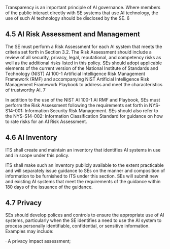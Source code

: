 Transparency is an important principle of AI governance. Where members of the public interact directly with SE systems that use AI technology, the use of such AI technology should be disclosed by the SE. 6

## **4.5 AI Risk Assessment and Management**

The SE must perform a Risk Assessment for each AI system that meets the criteria set forth in Section 3.2. The Risk Assessment should include a review of all security, privacy, legal, reputational, and competency risks as well as the additional risks listed in this policy. SEs should adopt applicable elements of the current version of the National Institute of Standards and Technology (NIST) AI 100-1 Artificial Intelligence Risk Management Framework (RMF) and accompanying NIST Artificial Intelligence Risk Management Framework Playbook to address and meet the characteristics of trustworthy AI. 7

In addition to the use of the NIST AI 100-1 AI RMF and Playbook, SEs must perform the Risk Assessment following the requirements set forth in NYS-S14-001: Information Security Risk Management. SEs should also refer to the NYS-S14-002: Information Classification Standard for guidance on how to rate risks for an AI Risk Assessment.

## **4.6 AI Inventory**

ITS shall create and maintain an inventory that identifies AI systems in use and in scope under this policy.

ITS shall make such an inventory publicly available to the extent practicable and will separately issue guidance to SEs on the manner and composition of information to be furnished to ITS under this section. SEs will submit new and existing AI systems that meet the requirements of the guidance within 180 days of the issuance of the guidance.

## **4.7 Privacy**

SEs should develop polices and controls to ensure the appropriate use of AI systems, particularly when the SE identifies a need to use the AI system to process personally identifiable, confidential, or sensitive information. Examples may include:

· A privacy impact assessment;